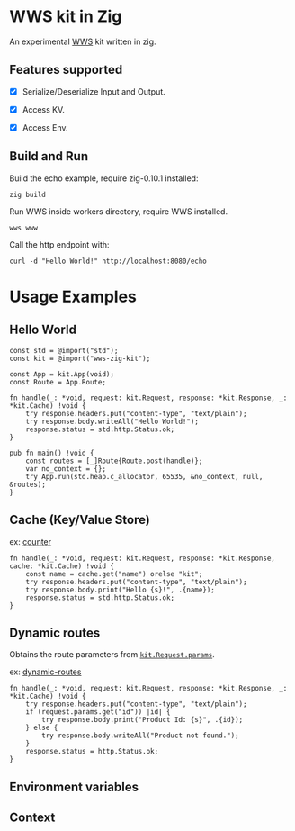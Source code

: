 # WWS kit in Zig
An experimental [WWS](https://github.com/vmware-labs/wasm-workers-server) kit written in zig.


## Features supported
- [x] Serialize/Deserialize Input and Output.
- [x] Access KV.
- [x] Access Env.


## Build and Run
Build the echo example, require zig-0.10.1 installed:

    zig build 

Run WWS inside workers directory, require WWS installed.

    wws www

Call the http endpoint with:

    curl -d "Hello World!" http://localhost:8080/echo

# Usage Examples

## Hello World
```zig
const std = @import("std");
const kit = @import("wws-zig-kit");

const App = kit.App(void);
const Route = App.Route;

fn handle(_: *void, request: kit.Request, response: *kit.Response, _: *kit.Cache) !void {
    try response.headers.put("content-type", "text/plain");
    try response.body.writeAll("Hello World!");
    response.status = std.http.Status.ok;
}

pub fn main() !void {
    const routes = [_]Route{Route.post(handle)};
    var no_context = {};
    try App.run(std.heap.c_allocator, 65535, &no_context, null, &routes);
}
```


## Cache (Key/Value Store)
ex: [counter](examples/counter/src/main.zig)
```zig
fn handle(_: *void, request: kit.Request, response: *kit.Response, cache: *kit.Cache) !void {
    const name = cache.get("name") orelse "kit";
    try response.headers.put("content-type", "text/plain");
    try response.body.print("Hello {s}!", .{name});
    response.status = std.http.Status.ok;
}
```


## Dynamic routes
Obtains the route parameters from [`kit.Request.params`](src/main.zig#L207).

ex: [dynamic-routes](examples/dynamic-routes/src/main.zig)
```zig
fn handle(_: *void, request: kit.Request, response: *kit.Response, _: *kit.Cache) !void {    
    try response.headers.put("content-type", "text/plain");
    if (request.params.get("id")) |id| {
        try response.body.print("Product Id: {s}", .{id});
    } else {
        try response.body.writeAll("Product not found.");
    }
    response.status = http.Status.ok;
}
```


## Environment variables

## Context
